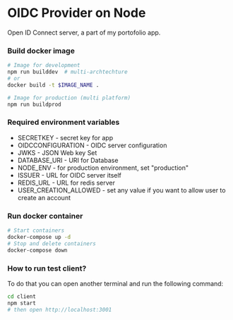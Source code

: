 # OIDC Provider on Node

Open ID Connect server, a part of my portofolio app.

### Build docker image

```bash
# Image for development
npm run builddev  # multi-archtechture
# or
docker build -t $IMAGE_NAME .

# Image for production (multi platform)
npm run buildprod
```

### Required environment variables

- SECRETKEY - secret key for app
- OIDCCONFIGURATION - OIDC server configuration
- JWKS - JSON Web key Set
- DATABASE_URI - URI for Database
- NODE_ENV - for production environment, set "production"
- ISSUER - URL for OIDC server itself
- REDIS_URL - URL for redis server
- USER_CREATION_ALLOWED - set any value if you want to allow user to create an account

### Run docker container

```bash
# Start containers
docker-compose up -d
# Stop and delete containers
docker-compose down
```

### How to run test client?

To do that you can open another terminal and run the following command:

```bash
cd client
npm start
# then open http://localhost:3001
```
